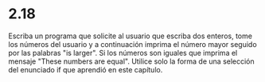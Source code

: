 # 2.18 

Escriba un programa que solicite al usuario que escriba dos enteros, tome los números del usuario y a continuación imprima el número mayor seguido por las palabras "is larger". Si los números son iguales que imprima el mensaje "These numbers are equal". Utilice solo la forma de una selección del enunciado if que aprendió en este capítulo.
